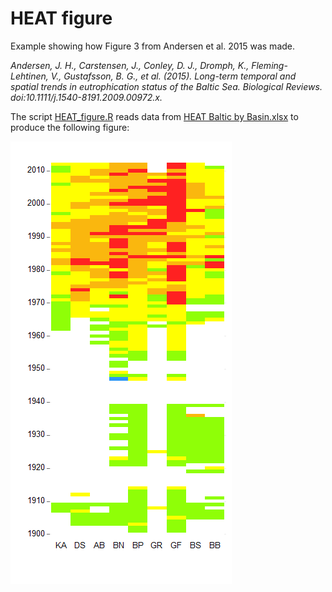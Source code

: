# HEAT figure
<p>Example showing how Figure 3 from Andersen et al. 2015 was made.</p>

<p><i>Andersen, J. H., Carstensen, J., Conley, D. J., Dromph, K., Fleming-Lehtinen, V., Gustafsson, B. G., et al. (2015). Long-term temporal and spatial trends in eutrophication status of the Baltic Sea. Biological Reviews. doi:10.1111/j.1540-8191.2009.00972.x.</i></p>

<p>The script <a href="HEAT_figure.R" target="_blank">HEAT_figure.R</a> reads data from  <a href="HEAT Baltic by Basin.xlsx" target="_blank">HEAT Baltic by Basin.xlsx</a> to produce the following figure:</p>

![Figure](figure.png)




